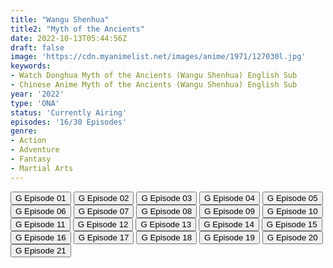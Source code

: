 ```yaml
---
title: "Wangu Shenhua"
title2: "Myth of the Ancients"
date: 2022-10-13T05:44:56Z
draft: false
image: 'https://cdn.myanimelist.net/images/anime/1971/127030l.jpg'
keywords:
- Watch Donghua Myth of the Ancients (Wangu Shenhua) English Sub
- Chinese Anime Myth of the Ancients (Wangu Shenhua) English Sub
year: '2022'
type: 'ONA'
status: 'Currently Airing'
episodes: '16/30 Episodes'
genre:
- Action
- Adventure
- Fantasy
- Martial Arts
---
```


<div class="d-g gg-5 gtc-r ai-c">
<button onclick="window.open('?gog=wangu-shenhua-episode-1','_blank')">G Episode 01</button>
<button onclick="window.open('?gog=wangu-shenhua-episode-2','_blank')">G Episode 02</button>
<button onclick="window.open('?gog=wangu-shenhua-episode-3','_blank')">G Episode 03</button>
<button onclick="window.open('?gog=wangu-shenhua-episode-4','_blank')">G Episode 04</button>
<button onclick="window.open('?gog=wangu-shenhua-episode-5','_blank')">G Episode 05</button>
<button onclick="window.open('?gog=wangu-shenhua-episode-6','_blank')">G Episode 06</button>
<button onclick="window.open('?gog=wangu-shenhua-episode-7','_blank')">G Episode 07</button>
<button onclick="window.open('?gog=wangu-shenhua-episode-8','_blank')">G Episode 08</button>
<button onclick="window.open('?gog=wangu-shenhua-episode-9','_blank')">G Episode 09</button>
<button onclick="window.open('?gog=wangu-shenhua-episode-10','_blank')">G Episode 10</button>
<button onclick="window.open('?gog=wangu-shenhua-episode-11','_blank')">G Episode 11</button>
<button onclick="window.open('?gog=wangu-shenhua-episode-12','_blank')">G Episode 12</button>
<button onclick="window.open('?gog=wangu-shenhua-episode-13','_blank')">G Episode 13</button>
<button onclick="window.open('?gog=wangu-shenhua-episode-14','_blank')">G Episode 14</button>
<button onclick="window.open('?gog=wangu-shenhua-episode-15','_blank')">G Episode 15</button>
<button onclick="window.open('?gog=wangu-shenhua-episode-16','_blank')">G Episode 16</button>
<button onclick="window.open('?gog=wangu-shenhua-episode-17','_blank')">G Episode 17</button>
<button onclick="window.open('?gog=wangu-shenhua-episode-18','_blank')">G Episode 18</button>
<button onclick="window.open('?gog=wangu-shenhua-episode-19','_blank')">G Episode 19</button>
<button onclick="window.open('?gog=wangu-shenhua-episode-20','_blank')">G Episode 20</button>
<button onclick="window.open('?gog=wangu-shenhua-episode-21','_blank')">G Episode 21</button>
</div>